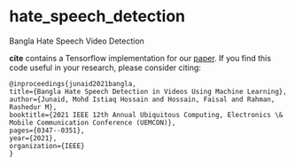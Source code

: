 # hate_speech_detection
Bangla Hate Speech Video Detection

**cite** contains a Tensorflow implementation for our [paper](https://doi.org/10.1109/UEMCON53757.2021.9666550).  If you find this code useful in your research, please consider citing:

    @inproceedings{junaid2021bangla,
    title={Bangla Hate Speech Detection in Videos Using Machine Learning},
    author={Junaid, Mohd Istiaq Hossain and Hossain, Faisal and Rahman, Rashedur M},
    booktitle={2021 IEEE 12th Annual Ubiquitous Computing, Electronics \& Mobile Communication Conference (UEMCON)},
    pages={0347--0351},
    year={2021},
    organization={IEEE}
    }
